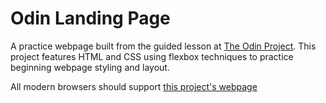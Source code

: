 # Odin Landing Page

A practice webpage built from the guided lesson at [The Odin Project](https://www.theodinproject.com/lessons/foundations-landing-page). This project features HTML and CSS using flexbox techniques to practice beginning webpage styling and layout.

All modern browsers should support [this project's webpage](https://zach39908.github.io/odin-landing-page/)